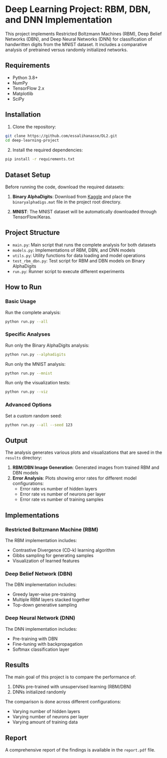 # Deep Learning Project: RBM, DBN, and DNN Implementation

This project implements Restricted Boltzmann Machines (RBM), Deep Belief Networks (DBN), and Deep Neural Networks (DNN) for classification of handwritten digits from the MNIST dataset. It includes a comparative analysis of pretrained versus randomly initialized networks.

## Requirements

- Python 3.8+
- NumPy
- TensorFlow 2.x
- Matplotlib
- SciPy

## Installation

1. Clone the repository:
```bash
git clone https://github.com/essalihanasse/DL2.git
cd deep-learning-project
```

2. Install the required dependencies:
```bash
pip install -r requirements.txt
```

## Dataset Setup

Before running the code, download the required datasets:

1. **Binary AlphaDigits**: Download from [Kaggle](https://www.kaggle.com/datasets/angevalli/binary-alpha-digits?select=binaryalphadigs.mat) and place the `binaryalphadigs.mat` file in the project root directory.

2. **MNIST**: The MNIST dataset will be automatically downloaded through TensorFlow/Keras.

## Project Structure

- `main.py`: Main script that runs the complete analysis for both datasets
- `models.py`: Implementations of RBM, DBN, and DNN models
- `utils.py`: Utility functions for data loading and model operations
- `test_rbm_dbn.py`: Test script for RBM and DBN models on Binary AlphaDigits
- `run.py`: Runner script to execute different experiments

## How to Run

### Basic Usage

Run the complete analysis:

```bash
python run.py --all
```

### Specific Analyses

Run only the Binary AlphaDigits analysis:

```bash
python run.py --alphadigits
```

Run only the MNIST analysis:

```bash
python run.py --mnist
```

Run only the visualization tests:

```bash
python run.py --viz
```

### Advanced Options

Set a custom random seed:

```bash
python run.py --all --seed 123
```

## Output

The analysis generates various plots and visualizations that are saved in the `results` directory:

1. **RBM/DBN Image Generation**: Generated images from trained RBM and DBN models
2. **Error Analysis**: Plots showing error rates for different model configurations:
   - Error rate vs number of hidden layers
   - Error rate vs number of neurons per layer
   - Error rate vs number of training samples

## Implementations

### Restricted Boltzmann Machine (RBM)

The RBM implementation includes:
- Contrastive Divergence (CD-k) learning algorithm
- Gibbs sampling for generating samples
- Visualization of learned features

### Deep Belief Network (DBN)

The DBN implementation includes:
- Greedy layer-wise pre-training
- Multiple RBM layers stacked together
- Top-down generative sampling

### Deep Neural Network (DNN)

The DNN implementation includes:
- Pre-training with DBN
- Fine-tuning with backpropagation
- Softmax classification layer

## Results

The main goal of this project is to compare the performance of:
1. DNNs pre-trained with unsupervised learning (RBM/DBN)
2. DNNs initialized randomly

The comparison is done across different configurations:
- Varying number of hidden layers
- Varying number of neurons per layer
- Varying amount of training data

## Report

A comprehensive report of the findings is available in the `report.pdf` file.

